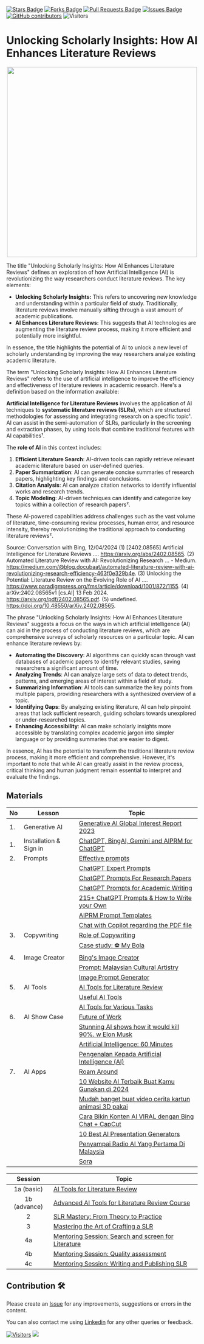 <a href="https://github.com/drshahizan/SLR-FC/stargazers"><img src="https://img.shields.io/github/stars/drshahizan/SLR-FC" alt="Stars Badge"/></a>
<a href="https://github.com/drshahizan/SLR-FC/network/members"><img src="https://img.shields.io/github/forks/drshahizan/SLR-FC" alt="Forks Badge"/></a>
<a href="https://github.com/drshahizan/SLR-FC"><img src="https://img.shields.io/github/issues-pr/drshahizan/SLR-FC" alt="Pull Requests Badge"/></a>
<a href="https://github.com/drshahizan/SLR-FC/issues"><img src="https://img.shields.io/github/issues/drshahizan/SLR-FC" alt="Issues Badge"/></a>
<a href="https://github.com/drshahizan/SLR-FC/graphs/contributors"><img alt="GitHub contributors" src="https://img.shields.io/github/contributors/drshahizan/SLR-FC?color=2b9348"></a>
![Visitors](https://api.visitorbadge.io/api/visitors?path=https%3A%2F%2Fgithub.com%2Fdrshahizan%2FSLR-FC&labelColor=%23d9e3f0&countColor=%23697689&style=flat)

# Unlocking Scholarly Insights: How AI Enhances Literature Reviews

<p align="center">
<img src="/images/"  height="500" />
</p>

The title "Unlocking Scholarly Insights: How AI Enhances Literature Reviews" defines an exploration of how Artificial Intelligence (AI) is revolutionizing the way researchers conduct literature reviews. The key elements:

* **Unlocking Scholarly Insights:** This refers to uncovering new knowledge and understanding within a particular field of study. Traditionally, literature reviews involve manually sifting through a vast amount of academic publications. 
* **AI Enhances Literature Reviews:** This suggests that AI technologies are augmenting the literature review process, making it more efficient and potentially more insightful.

In essence, the title highlights the potential of AI to unlock a new level of scholarly understanding by improving the way researchers analyze existing academic literature.


The term "Unlocking Scholarly Insights: How AI Enhances Literature Reviews" refers to the use of artificial intelligence to improve the efficiency and effectiveness of literature reviews in academic research. Here's a definition based on the information available:

**Artificial Intelligence for Literature Reviews** involves the application of AI techniques to **systematic literature reviews (SLRs)**, which are structured methodologies for assessing and integrating research on a specific topic¹. AI can assist in the semi-automation of SLRs, particularly in the screening and extraction phases, by using tools that combine traditional features with AI capabilities¹.

The **role of AI** in this context includes:
1. **Efficient Literature Search**: AI-driven tools can rapidly retrieve relevant academic literature based on user-defined queries.
2. **Paper Summarization**: AI can generate concise summaries of research papers, highlighting key findings and conclusions.
3. **Citation Analysis**: AI can analyze citation networks to identify influential works and research trends.
4. **Topic Modeling**: AI-driven techniques can identify and categorize key topics within a collection of research papers².

These AI-powered capabilities address challenges such as the vast volume of literature, time-consuming review processes, human error, and resource intensity, thereby revolutionizing the traditional approach to conducting literature reviews².

Source: Conversation with Bing, 12/04/2024
(1) [2402.08565] Artificial Intelligence for Literature Reviews .... https://arxiv.org/abs/2402.08565.
(2) Automated Literature Review with AI: Revolutionizing Research ... - Medium. https://medium.com/@blog.docubaat/automated-literature-review-with-ai-revolutionizing-research-efficiency-463f0e329b4e.
(3) Unlocking the Potential: Literature Review on the Evolving Role of AI .... https://www.paradigmpress.org/fms/article/download/1001/872/1155.
(4) arXiv:2402.08565v1 [cs.AI] 13 Feb 2024. https://arxiv.org/pdf/2402.08565.pdf.
(5) undefined. https://doi.org/10.48550/arXiv.2402.08565.


The phrase "Unlocking Scholarly Insights: How AI Enhances Literature Reviews" suggests a focus on the ways in which artificial intelligence (AI) can aid in the process of conducting literature reviews, which are comprehensive surveys of scholarly resources on a particular topic. AI can enhance literature reviews by:

- **Automating the Discovery**: AI algorithms can quickly scan through vast databases of academic papers to identify relevant studies, saving researchers a significant amount of time.
- **Analyzing Trends**: AI can analyze large sets of data to detect trends, patterns, and emerging areas of interest within a field of study.
- **Summarizing Information**: AI tools can summarize the key points from multiple papers, providing researchers with a synthesized overview of a topic.
- **Identifying Gaps**: By analyzing existing literature, AI can help pinpoint areas that lack sufficient research, guiding scholars towards unexplored or under-researched topics.
- **Enhancing Accessibility**: AI can make scholarly insights more accessible by translating complex academic jargon into simpler language or by providing summaries that are easier to digest.

In essence, AI has the potential to transform the traditional literature review process, making it more efficient and comprehensive. However, it's important to note that while AI can greatly assist in the review process, critical thinking and human judgment remain essential to interpret and evaluate the findings.

## Materials
| No | Lesson | Topic |
|--------|---------|---------|
| 1.| Generative AI|[Generative AI Global Interest Report 2023](https://www.electronicshub.org/generative-ai-global-interest-report-2023/)
| 1. | Installation & Sign in |[ChatGPT, BingAI, Gemini and AIPRM for ChatGPT](https://github.com/drshahizan/Generative-AI-Playground/blob/main/materials/signin.md)|
| 2. | Prompts | [Effective prompts](https://drshahizan.gitbook.io/copywriting-chatgpt/prompts/effective-prompts)|
|  |  | [ChatGPT Expert Prompts](./materials/prompt.md)|
|  |  | [ChatGPT Prompts For Research Papers](./materials/prompt_research.md)|
|  |  | [ChatGPT Prompts for Academic Writing](./materials/prompt_academic.md)|
|  |  | [215+ ChatGPT Prompts & How to Write your Own](https://writesonic.com/blog/chatgpt-prompts)|
|  |  | [AIPRM Prompt Templates](https://drshahizan.gitbook.io/copywriting-chatgpt/prompts/aiprm-prompt-templates)|
|  |  | [Chat with Copilot regarding the PDF file](./materials/copilot.md)|
| 3. | Copywriting| [Role of Copywriting](https://drshahizan.gitbook.io/copywriting-chatgpt/introduction-copywriting/role) |
|  | | [Case study: ⚽ My Bola](https://drshahizan.gitbook.io/copywriting-chatgpt/introduction-copywriting/case-study/copywriting) |
| 4. | Image Creator | [Bing's Image Creator](./materials/bing_image.md) |
|  |  | [Prompt: Malaysian Cultural Artistry](./materials/drawing.md) |
|  |  | [Image Prompt Generator](https://aivyx.com/bing-create-prompt-generator/) |
| 5. | AI Tools| [AI Tools for Literature Review](https://drshahizan.gitbook.io/ai-tools/) |
|  | | [Useful AI Tools](./materials/aitools.md) |
|||[AI Tools for Various Tasks](./materials/aitools1.md)|
| 6. | AI Show Case | [Future of Work](./images/Future%20of%20Work%20.pdf) |
|||[Stunning AI shows how it would kill 90%. w Elon Musk](https://youtu.be/J6Mdq3n6kgk?si=4G0k5-WNH55pBMhw)|
|||[Artificial Intelligence: 60 Minutes ](https://youtu.be/aZ5EsdnpLMI?si=3aEFdMyTnOWZTuCZ)|
||| [Pengenalan Kepada Artificial Intelligence (AI)](https://youtu.be/kms0WrEbs0Q?si=woVk00RDgFNC5rBd)|
| 7. | AI Apps| [Roam Around](https://www.roamaround.io/) |
|  | | [10 Website AI Terbaik Buat Kamu Gunakan di 2024](https://www.facebook.com/reel/671923085023778) |
||| [Mudah banget buat video cerita kartun animasi 3D pakai](https://www.youtube.com/watch?v=6IYBxbpKato)|
||| [Cara Bikin Konten AI VIRAL dengan Bing Chat + CapCut](https://youtu.be/ed30BLkVpis?si=Z6XmTWxVO1PC_kyv)|
||| [10 Best AI Presentation Generators](https://www.unite.ai/best-ai-presentation-generators/)|
||| [Penyampai Radio AI Yang Pertama Di Malaysia](https://says.com/my/seismik/kenali-aina-sabrina-dj-fly-fm-juga-ai-yang-pertama-di-malaysia-sebagai-penyampai-radio)|
|||[Sora](https://openai.com/sora)|



| Session | Topic                                                    | 
|:---------:|----------------------------------------------------------|
| 1a (basic) | [AI Tools for Literature Review](./materials/session1a.md) | 
| 1b (advance) | [Advanced AI Tools for Literature Review Course](./materials/session1b.md) | 
| 2       | [SLR Mastery: From Theory to Practice](./materials/session2.md) |  
| 3       | [Mastering the Art of Crafting a SLR](./materials/session3.md)    | 
| 4a | [Mentoring Session: Search and screen for Literature](./materials/session4a.md) | 
| 4b | [Mentoring Session: Quality assessment](./materials/session4b.md) | 
| 4c | [Mentoring Session: Writing and Publishing SLR](./materials/session4c.md) | 

## Contribution 🛠️
Please create an [Issue](https://github.com/drshahizan/SLR-FC/issues) for any improvements, suggestions or errors in the content.

You can also contact me using [Linkedin](https://www.linkedin.com/in/drshahizan/) for any other queries or feedback.

[![Visitors](https://api.visitorbadge.io/api/visitors?path=https%3A%2F%2Fgithub.com%2Fdrshahizan&labelColor=%23697689&countColor=%23555555&style=plastic)](https://visitorbadge.io/status?path=https%3A%2F%2Fgithub.com%2Fdrshahizan)
![](https://hit.yhype.me/github/profile?user_id=81284918)



